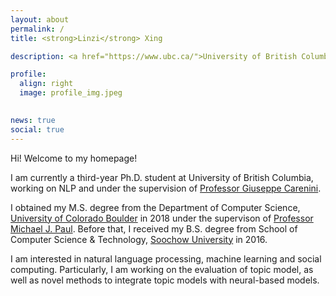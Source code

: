 ```yaml
---
layout: about
permalink: /
title: <strong>Linzi</strong> Xing

description: <a href="https://www.ubc.ca/">University of British Columbia</a>

profile:
  align: right
  image: profile_img.jpeg
  

news: true
social: true
---
```


Hi! Welcome to my homepage!

I am currently a third-year Ph.D. student at University of British Columbia, working on NLP and under the supervision of [Professor Giuseppe Carenini](https://www.cs.ubc.ca/~carenini/).

I obtained my M.S. degree from the Department of Computer Science, [University of Colorado Boulder](https://www.colorado.edu) in 2018 under the supervison of [Professor Michael J. Paul](http://cmci.colorado.edu/~mpaul/). Before that, I received my B.S. degree from School of Computer Science & Technology, [Soochow University](http://eng.suda.edu.cn/) in 2016.

I am interested in natural language processing, machine learning and social computing. Particularly, I am working on the evaluation of topic model, as well as novel methods to integrate topic models with neural-based models.


